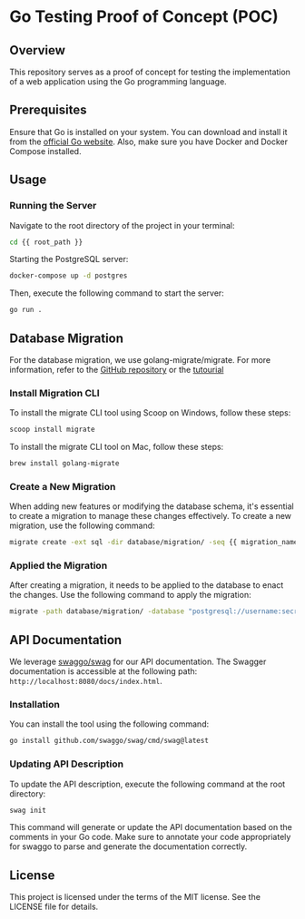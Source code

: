 # Go Testing Proof of Concept (POC)

## Overview

This repository serves as a proof of concept for testing the implementation of a web application using the Go programming language.

## Prerequisites

Ensure that Go is installed on your system. You can download and install it from the [official Go website](https://golang.org/).
Also, make sure you have Docker and Docker Compose installed.

## Usage

### Running the Server

Navigate to the root directory of the project in your terminal:

```bash
cd {{ root_path }}
```

Starting the PostgreSQL server:

```bash
docker-compose up -d postgres
```

Then, execute the following command to start the server:

```bash
go run .
```

## Database Migration

For the database migration, we use golang-migrate/migrate. For more information, refer to the [GitHub repository](https://github.com/golang-migrate/migrate) or the [tutourial](https://www.freecodecamp.org/news/database-migration-golang-migrate/)

### Install Migration CLI

To install the migrate CLI tool using Scoop on Windows, follow these steps:

```bash
scoop install migrate
```

To install the migrate CLI tool on Mac, follow these steps:

```bash
brew install golang-migrate
```

### Create a New Migration

When adding new features or modifying the database schema, it's essential to create a migration to manage these changes effectively. To create a new migration, use the following command:

```bash
migrate create -ext sql -dir database/migration/ -seq {{ migration_name }}
```

### Applied the Migration

After creating a migration, it needs to be applied to the database to enact the changes. Use the following command to apply the migration:

```bash
migrate -path database/migration/ -database "postgresql://username:secretkey@localhost:5432/database_name?sslmode=disable" -verbose up
```

## API Documentation

We leverage [swaggo/swag](https://github.com/swaggo/swag) for our API documentation.  The Swagger documentation is accessible at the following path: `http://localhost:8080/docs/index.html`.

### Installation

You can install the tool using the following command:

```bash
go install github.com/swaggo/swag/cmd/swag@latest
```

### Updating API Description

To update the API description, execute the following command at the root directory:

```bash
swag init
```

This command will generate or update the API documentation based on the comments in your Go code. Make sure to annotate your code appropriately for swaggo to parse and generate the documentation correctly.

## License

This project is licensed under the terms of the MIT license. See the LICENSE file for details.
